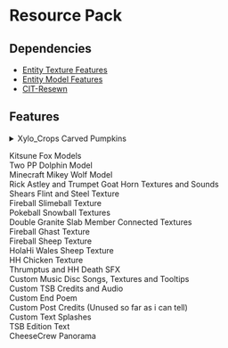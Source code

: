 # Resource Pack
## Dependencies
* [Entity Texture Features](https://modrinth.com/mod/entitytexturefeatures/versions)
* [Entity Model Features](https://modrinth.com/mod/entity-model-features/versions)
* [CIT-Resewn](https://modrinth.com/mod/cit-resewn/versions)
## Features
<details>
<summary>Xylo_Crops Carved Pumpkins</summary>
Normal carved pumpkins are weighted 4095
Xylo's inner skin layer is weighted 10 and blinks
![Xylo_inner](https://github.com/Thrumptus/TSB-Bits/blob/main/Images/Xylo_inner.png?raw=true)
And his outer skin layer is weighted 1
</details>

Kitsune Fox Models\
Two PP Dolphin Model\
Minecraft Mikey Wolf Model\
Rick Astley and Trumpet Goat Horn Textures and Sounds\
Shears Flint and Steel Texture\
Fireball Slimeball Texture\
Pokeball Snowball Textures\
Double Granite Slab Member Connected Textures\
Fireball Ghast Texture\
Fireball Sheep Texture\
HolaHi Wales Sheep Texture\
HH Chicken Texture\
Thrumptus and HH Death SFX\
Custom Music Disc Songs, Textures and Tooltips\
Custom TSB Credits and Audio\
Custom End Poem\
Custom Post Credits (Unused so far as i can tell)\
Custom Text Splashes\
TSB Edition Text\
CheeseCrew Panorama
